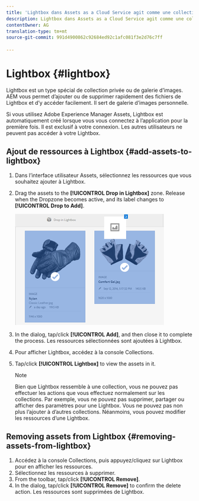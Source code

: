 ```yaml
---
title: 'Lightbox dans Assets as a Cloud Service agit comme une collection privée ou une galerie d’images. '
description: Lightbox dans Assets as a Cloud Service agit comme une collection privée ou une galerie d’images.
contentOwner: AG
translation-type: tm+mt
source-git-commit: 991d4900862c92684ed92c1afc081f3e2d76c7ff

---
```



# Lightbox {#lightbox}

Lightbox est un type spécial de collection privée ou de galerie d’images. AEM vous permet d’ajouter ou de supprimer rapidement des fichiers de Lightbox et d’y accéder facilement. Il sert de galerie d’images personnelle.

Si vous utilisez Adobe Experience Manager Assets, Lightbox est automatiquement créé lorsque vous vous connectez à l’application pour la première fois. Il est exclusif à votre connexion. Les autres utilisateurs ne peuvent pas accéder à votre Lightbox.

## Ajout de ressources à Lightbox {#add-assets-to-lightbox}

1. Dans l’interface utilisateur Assets, sélectionnez les ressources que vous souhaitez ajouter à Lightbox.
1. Drag the assets to the **[!UICONTROL Drop in Lightbox]** zone. Release when the Dropzone becomes active, and its label changes to **[!UICONTROL Drop to Add]**.

   ![add_to_lightbox](assets/add_to_lightbox.png)

1. In the dialog, tap/click **[!UICONTROL Add]**, and then close it to complete the process. Les ressources sélectionnées sont ajoutées à Lightbox.
1. Pour afficher Lightbox, accédez à la console Collections.
1. Tap/click **[!UICONTROL Lightbox]** to view the assets in it.

   >[!NOTE]
   >
   >Bien que Lightbox ressemble à une collection, vous ne pouvez pas effectuer les actions que vous effectuez normalement sur les collections. Par exemple, vous ne pouvez pas supprimer, partager ou afficher des paramètres pour une Lightbox. Vous ne pouvez pas non plus l’ajouter à d’autres collections. Néanmoins, vous pouvez modifier les ressources d’une Lightbox.

## Removing assets from Lightbox {#removing-assets-from-lightbox}

1. Accédez à la console Collections, puis appuyez/cliquez sur Lightbox pour en afficher les ressources.
1. Sélectionnez les ressources à supprimer.
1. From the toolbar, tap/click **[!UICONTROL Remove]**.
1. In the dialog, tap/click **[!UICONTROL Remove]** to confirm the delete action. Les ressources sont supprimées de Lightbox.
